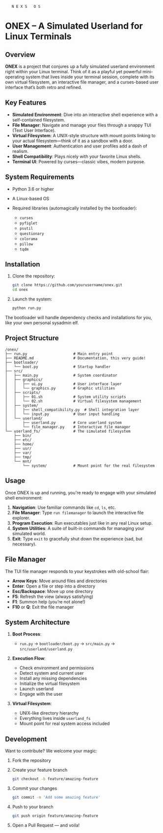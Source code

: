 


       N E X S   O S


# ONEX – A Simulated Userland for Linux Terminals

## Overview

**ONEX** is a project that conjures up a fully simulated userland environment right within your Linux terminal. Think of it as a playful yet powerful mini-operating system that lives inside your terminal session, complete with its own virtual filesystem, an interactive file manager, and a curses-based user interface that’s both retro and refined.

## Key Features

* **Simulated Environment**: Dive into an interactive shell experience with a self-contained filesystem.
* **File Manager**: Navigate and manage your files through a snappy TUI (Text User Interface).
* **Virtual Filesystem**: A UNIX-style structure with mount points linking to your actual filesystem—think of it as a sandbox with a door.
* **User Management**: Authentication and user profiles add a dash of realism.
* **Shell Compatibility**: Plays nicely with your favorite Linux shells.
* **Terminal UI**: Powered by curses—classic vibes, modern purpose.

## System Requirements

* Python 3.6 or higher
* A Linux-based OS
* Required libraries (automagically installed by the bootloader):

  * `curses`
  * `pyfiglet`
  * `psutil`
  * `questionary`
  * `colorama`
  * `pillow`
  * `tqdm`

## Installation

1. Clone the repository:

   ```bash
   git clone https://github.com/yourusername/onex.git
   cd onex
   ```

2. Launch the system:

   ```bash
   python run.py
   ```

The bootloader will handle dependency checks and installations for you, like your own personal sysadmin elf.

## Project Structure

```
/onex/
├── run.py                     # Main entry point
├── README.md                  # Documentation, this very guide!
├── bootloader/
│   └── boot.py                # Startup handler
├── src/
│   ├── main.py                # System coordinator
│   ├── graphics/
│   │   ├── ui.py              # User interface layer
│   │   └── graphics.py        # Graphic utilities
│   ├── scripts/
│   │   ├── 01.sh              # System utility scripts
│   │   └── 02.sh              # Virtual filesystem management
│   ├── system/
│   │   ├── shell_compatibility.py  # Shell integration layer
│   │   └── input.py           # User input handling
│   └── userland/
│       ├── userland.py        # Core userland system
│       └── file_manager.py    # Interactive file manager
└── userland_fs/               # The simulated filesystem
    ├── bin/
    ├── etc/
    ├── home/
    ├── usr/
    ├── var/
    ├── tmp/
    └── mnt/
        └── system/            # Mount point for the real filesystem
```

## Usage

Once ONEX is up and running, you're ready to engage with your simulated shell environment:

1. **Navigation**: Use familiar commands like `cd`, `ls`, etc.
2. **File Manager**: Type `run filemanager` to launch the interactive file explorer.
3. **Program Execution**: Run executables just like in any real Linux setup.
4. **System Utilities**: A suite of built-in commands for managing your simulated world.
5. **Exit**: Type `exit` to gracefully shut down the experience (sad, but necessary).

## File Manager

The TUI file manager responds to your keystrokes with old-school flair:

* **Arrow Keys**: Move around files and directories
* **Enter**: Open a file or step into a directory
* **Esc/Backspace**: Move up one directory
* **F5**: Refresh the view (always satisfying)
* **F1**: Summon help (you’re not alone!)
* **F10** or **Q**: Exit the file manager

## System Architecture

1. **Boot Process**:

   * `run.py` → `bootloader/boot.py` → `src/main.py` → `src/userland/userland.py`

2. **Execution Flow**:

   * Check environment and permissions
   * Detect system and current user
   * Install any missing dependencies
   * Initialize the virtual filesystem
   * Launch userland
   * Engage with the user

3. **Virtual Filesystem**:

   * UNIX-like directory hierarchy
   * Everything lives inside `userland_fs`
   * Mount point for real system access included

## Development

Want to contribute? We welcome your magic:

1. Fork the repository
2. Create your feature branch

   ```bash
   git checkout -b feature/amazing-feature
   ```
3. Commit your changes

   ```bash
   git commit -m 'Add some amazing feature'
   ```
4. Push to your branch

   ```bash
   git push origin feature/amazing-feature
   ```
5. Open a Pull Request — and voila!
